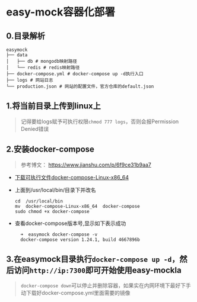 # easy-mock容器化部署

## 0.目录解析

```shell
easymock
├── data
│   ├── db # mongodb映射路径
│   └── redis # redis映射路径
├── docker-compose.yml # docker-compose up -d执行入口
├── logs # 网站日志
└── production.json # 网站的配置文件，官方仓库的default.json
```

## 1.将当前目录上传到linux上

> 记得要给logs赋予可执行权限`chmod 777 logs`，否则会报Permission Denied错误

## 2.安装docker-compose

> 参考博文： https://www.jianshu.com/p/6f9ce31b9aa7

+ [下载可执行文件docker-compose-Linux-x86_64](https://github.com/docker/compose/releases/download/1.24.1/docker-compose-Linux-x86_64)
+ 上面到/usr/local/bin/目录下并改名

  ```shell
  cd  /usr/local/bin
  mv  docker-compose-Linux-x86_64  docker-compose
  sudo chmod +x docker-compose
  ```

+ 查看docker-compose版本号,显示如下表示成功
  
  ```shell
    ➜  easymock docker-compose -v
    docker-compose version 1.24.1, build 4667896b
  ```

## 3.在easymock目录执行`docker-compose up -d`，然后访问`http://ip:7300`即可开始使用easy-mockla

> `docker-compose down`可以停止并删除容器，如果实在内网环境下最好下手动下载好docker-compose.yml里面需要的镜像
